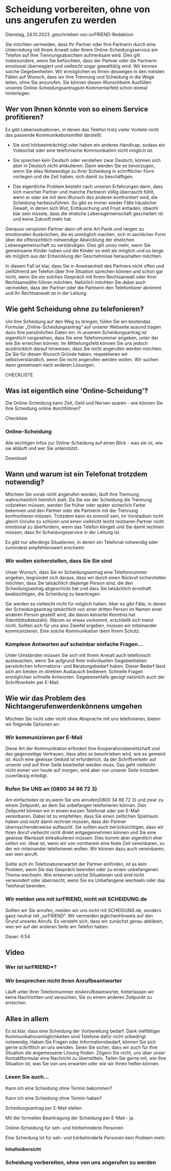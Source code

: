 # Scheidung vorbereiten, ohne von uns angerufen zu werden

Dienstag, 24.10.2023 ,geschrieben von iurFRIEND-Redaktion

Sie möchten vermeiden, dass Ihr Partner oder Ihre Partnerin durch eine Unterredung mit Ihrem Anwalt oder Ihrem Online-Scheidungsservice am Telefon auf Ihre Trennungsabsichten aufmerksam wird. Dies gilt insbesondere, wenn Sie befürchten, dass der Partner oder die Partnerin emotional überreagiert und vielleicht sogar gewalttätig wird. Wir kennen solche Gegebenheiten. Wir ermöglichen es Ihnen deswegen in den meisten Fällen auf Wunsch, dass wir Ihre Trennung und Scheidung in die Wege leiten, ohne Sie anzurufen. Sie können diesen Wunschbeim Ausfüllen unseres Online-Scheidungsantragsim Kommentarfeld schon einmal hinterlegen.

## Wer von Ihnen könnte von so einem Service profitieren?

Es gibt Lebenssituationen, in denen das Telefon trotz vieler Vorteile nicht das passende Kommunikationsmittel darstellt:

- Sie sind hörbeeinträchtigt oder haben ein anderes Handicap, sodass ein Videochat oder eine telefonische Kommunikation nicht möglich ist.

- Sie sprechen kein Deutsch oder verstehen zwar Deutsch, können sich aber in Deutsch nicht artikulieren. Dann werden Sie es bevorzugen, wenn Sie alles Notwendige zu Ihrer Scheidung in schriftlicher Form vorliegen und die Zeit haben, sich damit zu beschäftigen.

- Das eigentliche Problem besteht nach unseren Erfahrungen darin, dass sich mancher Partner und manche Partnerin völlig überrascht fühlt, wenn er oder sie mit dem Wunsch des anderen konfrontiert wird, die Scheidung herbeizuführen. So gibt es immer wieder Fälle häuslicher Gewalt, in denen sich Wut, Enttäuschung und Frust entladen, obwohl klar sein müsste, dass die eheliche Lebensgemeinschaft gescheitert ist und keine Zukunft mehr hat.

Genauso verspüren Partner dann oft eine Art Panik und neigen zu emotionalen Ausbrüchen, die es unmöglich machen, sich in sachlicher Form über die offensichtlich notwendige Abwicklung der ehelichen Lebensgemeinschaft zu verständigen. Dies gilt umso mehr, wenn Sie gemeinsame Kinder haben und die Kinder so weit als möglich und so lange als möglich aus der Entwicklung der Geschehnisse heraushalten möchten.

In diesem Fall ist klar, dass Sie in Anwesenheit des Partners nicht offen und zielführend am Telefon über Ihre Situation sprechen können und schon gar nicht, wenn Sie ein solches Gespräch mit Ihrem Rechtsanwalt oder Ihrer Rechtsanwältin führen möchten. Natürlich möchten Sie dabei auch vermeiden, dass der Partner oder die Partnerin den Telefonhörer abnimmt und Ihr Rechtsanwalt ist in der Leitung.

## Wie geht Scheidung ohne zu telefonieren?

Um Ihre Scheidung auf den Weg zu bringen, füllen Sie am bestendas Formular „Online-Scheidungsantrag“ auf unserer Webseite ausund tragen dazu Ihre persönlichen Daten ein. In unserem Scheidungsantrag ist eigentlich vorgesehen, dass Sie eine Telefonnummer angeben, unter der wie Sie erreichen können. Im Mitteilungsfeld können Sie uns jedoch ausdrücklich darauf hinweisen, dass Sie nicht angerufen werden möchten. Da Sie für diesen Wunsch Gründe haben, respektieren wir selbstverständlich, wenn Sie nicht angerufen werden wollen. Wir suchen dann gemeinsam nach anderen Lösungen.

CHECKLISTE

## Was ist eigentlich eine 'Online-Scheidung'?

Die Online-Scheidung kann Zeit, Geld und Nerven sparen - wie können Sie Ihre Scheidung online durchführen?

Checkliste

### Online-Scheidung

Alle wichtigen Infos zur Online-Scheidung auf einen Blick - was sie ist, wie sie abläuft und wer Sie unterstützt.

Download

## Wann und warum ist ein Telefonat trotzdem notwendig?

Möchten Sie vorab nicht angerufen werden, läuft Ihre Trennung wahrscheinlich heimlich statt. Da Sie vor der Scheidung die Trennung vollziehen müssen, werden Sie früher oder später sicherlich Farbe bekennen und den Partner oder die Partnerin mit der Trennung konfrontieren müssen. Trotzdem kann es sinnvoll sein, im Vorstadium nicht gleich Unruhe zu schüren und einen vielleicht leicht reizbaren Partner nicht emotional zu überfordern, wenn das Telefon klingelt und Sie damit rechnen müssen, dass Ihr Scheidungsservice in der Leitung ist.

Es gibt nur allerdings Situationen, in denen ein Telefonat notwendig oder zumindest empfehlenswert erscheint:

### Wir wollen sicherstellen, dass Sie Sie sind

Unser Wunsch, dass Sie im Scheidungsantrag eine Telefonnummer angeben, begründet sich daraus, dass wir durch einen Rückruf sicherstellen möchten, dass Sie tatsächlich diejenige Person sind, die den Scheidungsantrag abgeschickt hat und dass Sie tatsächlich ernsthaft beabsichtigen, die Scheidung zu beantragen.

Sie werden es vielleicht nicht für möglich halten: Aber es gibt Fälle, in denen der Scheidungsantrag tatsächlich von einer dritten Person im Namen einer anderen Person gestellt wird, die davon keinerlei Kenntnis hat (Identitätsdiebstahl). Warum so etwas vorkommt, erschließt sich meist nicht. Sollten sich für uns also Zweifel ergeben, müssen wir miteinander kommunizieren. Eine solche Kommunikation dient Ihrem Schutz.

### Komplexe Antworten auf scheinbar einfache Fragen…

Unter Umständen müssen Sie sich mit Ihrem Anwalt auch telefonisch austauschen, wenn Sie aufgrund Ihrer individuellen Gegebenheiten persönlichen Informations- und Beratungsbedarf haben. Dieser Bedarf lässt sich am besten im direkten Austausch bedienen. Schnelle Fragen ermöglichen schnelle Antworten. Gegebenenfalls genügt natürlich auch der Schriftverkehr per E-Mail.

## Wie wir das Problem des Nichtangerufenwerdenkönnens umgehen

Möchten Sie nicht oder nicht ohne Absprache mit uns telefonieren, bieten wir folgende Optionen an:

### Wir kommunizieren per E-Mail

Diese Art der Kommunikation erfordert Ihre Kooperationsbereitschaft und das gegenseitige Vertrauen, dass alles so beschrieben wird, wie es gemeint ist. Auch eine gewisse Geduld ist erforderlich, da der Schriftverkehr auf unserer und auf Ihrer Seite bearbeitet werden muss. Das geht vielleicht nicht immer von heute auf morgen, wird aber von unserer Seite trotzdem zuverlässig erledigt.

### Rufen Sie UNS an (0800 34 86 72 3)

Am einfachsten ist es,wenn Sie uns anrufen(0800 34 86 72 3) und zwar zu einem Zeitpunkt, an dem Sie unbefangen telefonieren können. Den Zeitpunkt können wir in einem kurzen Telefonat oder per E-Mail vereinbaren. Dabei ist zu empfehlen, dass Sie einen zeitlichen Spielraum haben und nicht damit rechnen müssen, dass der Partner überraschenderweise auftaucht. Sie sollten auch berücksichtigen, dass wir Ihren Anruf vielleicht nicht direkt entgegennehmen können und Sie eine gewisse Wartezeit einkalkulieren müssen. Dies kommt aber eigentlich eher selten vor. Ideal ist, wenn wir von vornherein eine feste Zeit vereinbaren, zu der wir miteinander telefonieren wollen. Wir können dazu auch vereinbaren, wer wen anruft.

Sollte sich im Telefonatunerwartet der Partner einfinden, ist es kein Problem, wenn Sie das Gespräch beenden oder zu einem unbefangenen Thema wechseln. Wie erkennen solche Situationen und sind nicht verwundert oder überrascht, wenn Sie ins Unbefangene wechseln oder das Telefonat beenden.

### Wir melden uns mit iurFRIEND, nicht mit SCHEIDUNG.de

Sollten wir Sie anrufen, melden wir uns nicht mit SCHEIDUNG.de, sondern ganz neutral mit „iurFRIEND“. Wir vermeiden jeglichenHinweis auf den Grund unseres Anrufs. Es versteht sich, dass wir zunächst genau abklären, wen wir auf der anderen Seite am Telefon haben.

Dauer: 6:54

## Video

### Wer ist iurFRIEND*?

### Wir besprechen nicht Ihren Anrufbeantworter

Läuft unter Ihrer Telefonnummer einAnrufbeantworter, hinterlassen wir keine Nachrichten und versuchen, Sie zu einem anderen Zeitpunkt zu erreichen.

## Alles in allem

Es ist klar, dass eine Scheidung der Vorbereitung bedarf. Dank vielfältiger Kommunikationsmöglichkeiten sind Telefone dafür nicht unbedingt notwendig. Haben Sie Fragen oder Informationsbedarf, können Sie sich gerne schriftlich an uns wenden. Seien Sie sicher, dass wir auch für Ihre Situation die angemessene Lösung finden. Zögern Sie nicht, uns über unser Kontaktformular eine Nachricht zu übermitteln. Teilen Sie gerne mit, wie Ihre Situation ist, was Sie von uns erwarten oder wie wir Ihnen helfen können.

### Lesen Sie auch...

Kann ich eine Scheidung ohne Termin bekommen?

Kann ich eine Scheidung ohne Termin haben?

Scheidungsantrag per E-Mail stellen

Mit der formellen Beantragung der Scheidung per E-Mail - ja.

Online-Scheidung für seh- und hörbehinderte Personen

Eine Scheidung ist für seh- und hörbehinderte Personen kein Problem mehr.

#### Inhaltsübersicht

### Scheidung vorbereiten, ohne von uns angerufen zu werden